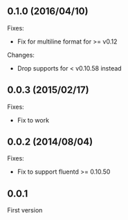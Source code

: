 ## 0.1.0 (2016/04/10)

Fixes:

* Fix for multiline format for >= v0.12

Changes:

* Drop supports for < v0.10.58 instead

## 0.0.3 (2015/02/17)

Fixes:

* Fix to work

## 0.0.2 (2014/08/04)

Fixes:

* Fix to support fluentd >= 0.10.50

## 0.0.1

First version
